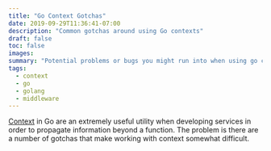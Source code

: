 ```yaml
---
title: "Go Context Gotchas"
date: 2019-09-29T11:36:41-07:00
description: "Common gotchas around using Go contexts"
draft: false
toc: false
images:
summary: "Potential problems or bugs you might run into when using go contexts."
tags:
  - context
  - go
  - golang
  - middleware
---
```


[Context](https://golang.org/pkg/context/) in Go are an extremely useful utility when developing services in order to propagate information beyond a
function.  The problem is there are a number of gotchas that make working with context somewhat difficult.